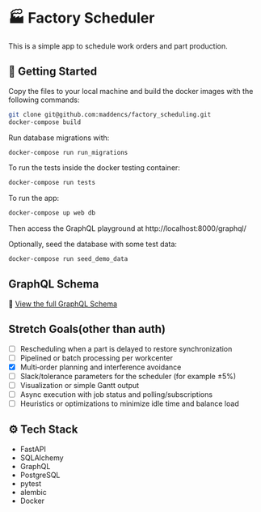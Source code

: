 # 🏭 Factory Scheduler
This is a simple app to schedule work orders and part production.


## 🚀 Getting Started
Copy the files to your local machine and build the docker images with the following commands:
```bash
git clone git@github.com:maddencs/factory_scheduling.git
docker-compose build
```

Run database migrations with:
```bash
docker-compose run run_migrations
````

To run the tests inside the docker testing container:

```bash
docker-compose run tests
```

To run the app:
```bash
docker-compose up web db
```
Then access the GraphQL playground at http://localhost:8000/graphql/

Optionally, seed the database with some test data:
```bash
docker-compose run seed_demo_data
```

## GraphQL Schema
📄 [View the full GraphQL Schema](./schema.graphql)

## Stretch Goals(other than auth)

- [ ] Rescheduling when a part is delayed to restore synchronization
- [ ] Pipelined or batch processing per workcenter
- [X] Multi‑order planning and interference avoidance
- [ ] Slack/tolerance parameters for the scheduler (for example ±5%)
- [ ] Visualization or simple Gantt output
- [ ] Async execution with job status and polling/subscriptions
- [ ] Heuristics or optimizations to minimize idle time and balance load

## ⚙️ Tech Stack
- FastAPI
- SQLAlchemy
- GraphQL
- PostgreSQL
- pytest
- alembic
- Docker